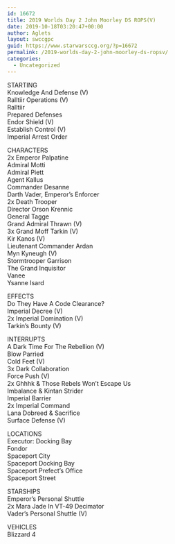 ```yaml
---
id: 16672
title: 2019 Worlds Day 2 John Moorley DS ROPS(V)
date: 2019-10-18T03:20:47+00:00
author: Aglets
layout: swccgpc
guid: https://www.starwarsccg.org/?p=16672
permalink: /2019-worlds-day-2-john-moorley-ds-ropsv/
categories:
  - Uncategorized
---
```

STARTING  
Knowledge And Defense (V)  
Ralltiir Operations (V)  
Ralltiir  
Prepared Defenses  
Endor Shield (V)  
Establish Control (V)  
Imperial Arrest Order

CHARACTERS  
2x Emperor Palpatine  
Admiral Motti  
Admiral Piett  
Agent Kallus  
Commander Desanne  
Darth Vader, Emperor&#8217;s Enforcer  
2x Death Trooper  
Director Orson Krennic  
General Tagge  
Grand Admiral Thrawn (V)  
3x Grand Moff Tarkin (V)  
Kir Kanos (V)  
Lieutenant Commander Ardan  
Myn Kyneugh (V)  
Stormtrooper Garrison  
The Grand Inquisitor  
Vanee  
Ysanne Isard

EFFECTS  
Do They Have A Code Clearance?  
Imperial Decree (V)  
2x Imperial Domination (V)  
Tarkin&#8217;s Bounty (V)

INTERRUPTS  
A Dark Time For The Rebellion (V)  
Blow Parried  
Cold Feet (V)  
3x Dark Collaboration  
Force Push (V)  
2x Ghhhk & Those Rebels Won&#8217;t Escape Us  
Imbalance & Kintan Strider  
Imperial Barrier  
2x Imperial Command  
Lana Dobreed & Sacrifice  
Surface Defense (V)

LOCATIONS  
Executor: Docking Bay  
Fondor  
Spaceport City  
Spaceport Docking Bay  
Spaceport Prefect&#8217;s Office  
Spaceport Street

STARSHIPS  
Emperor&#8217;s Personal Shuttle  
2x Mara Jade In VT-49 Decimator  
Vader&#8217;s Personal Shuttle (V)

VEHICLES  
Blizzard 4